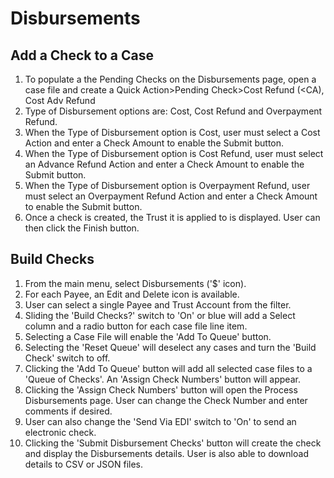 # Disbursements

## Add a Check to a Case	
	
1.	To populate a the Pending Checks on the Disbursements page, open a case file and create a Quick Action>Pending Check>Cost Refund (<CA), Cost Adv Refund
2.	Type of Disbursement options are: Cost, Cost Refund and Overpayment Refund.
3.	When the Type of Disbursement option is Cost, user must select a Cost Action and enter a Check Amount to enable the Submit button. 
4.	When the Type of Disbursement option is Cost Refund, user must select an Advance Refund Action and enter a Check Amount to enable the Submit button. 
5.	When the Type of Disbursement option is Overpayment Refund, user must select an Overpayment Refund Action and enter a Check Amount to enable the Submit button. 
6.	Once a check is created, the Trust it is applied to is displayed. User can then click the Finish button. 

## Build Checks	
	
1.	From the main menu, select Disbursements ('$' icon).
2.	For each Payee, an Edit and Delete icon is available. 
3.	User can select a single Payee and Trust Account from the filter.
4.	Sliding the 'Build Checks?' switch to 'On' or blue  will add a Select column and a radio button for each case file line item.
5.	Selecting a Case File will enable the 'Add To Queue' button.
6.	Selecting the 'Reset Queue' will deselect any cases and turn the 'Build Check' switch to off.
7.	Clicking the 'Add To Queue' button will add all selected case files to a 'Queue of Checks'. An 'Assign Check Numbers' button will appear.
8.	Clicking the 'Assign Check Numbers' button will open the Process Disbursements page. User can change the Check Number and enter comments if desired.  
9.	User can also change the 'Send Via EDI' switch to 'On' to send an electronic check. 
10.	Clicking the 'Submit Disbursement Checks' button will create the check and display the Disbursements details. User is also able to download details to CSV or JSON files. 
